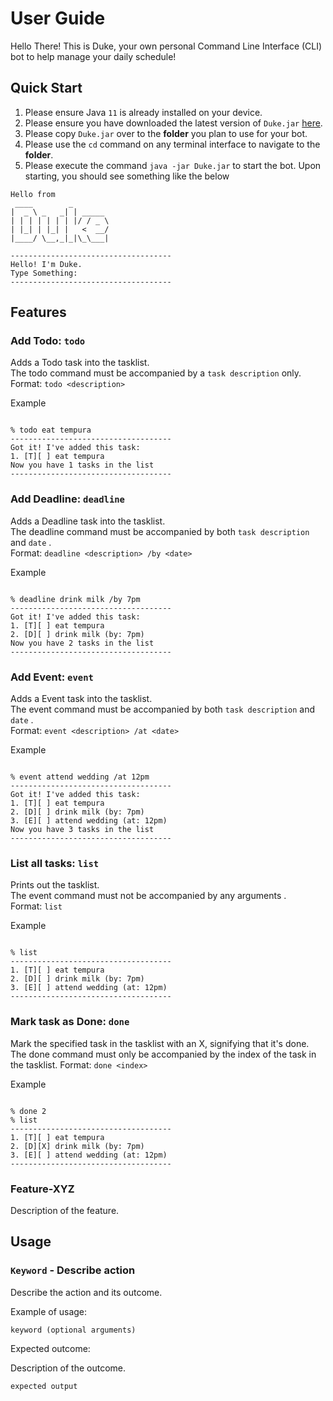 # User Guide

Hello There! This is Duke, your own personal Command Line Interface (CLI) bot to help manage your daily schedule!

## Quick Start

1. Please ensure Java ```11``` is already installed on your device.
2. Please ensure you have downloaded the latest version of ```Duke.jar``` [here](https://github.com/KaiserHuang88/ip).
3. Please copy ```Duke.jar``` over to the **folder** you plan to use for your bot.
4. Please use the ```cd``` command on any terminal interface to navigate to the **folder**.
5. Please execute the command `java -jar Duke.jar` to start the bot. Upon starting, you should see something like the below

```  
Hello from  
 ____        _        
|  _ \ _   _| | _____ 
| | | | | | | |/ / _ \
| |_| | |_| |   <  __/
|____/ \__,_|_|\_\___|  

------------------------------------  
Hello! I'm Duke.  
Type Something:  
------------------------------------  
```

## Features


### Add Todo: ```todo```
Adds a Todo task into the tasklist.  
The todo command must be accompanied by a `task description` only.  
Format: `` todo <description> ``

Example
```

% todo eat tempura  
------------------------------------  
Got it! I've added this task:   
1. [T][ ] eat tempura  
Now you have 1 tasks in the list  
------------------------------------  

```

### Add Deadline: ```deadline```
Adds a Deadline task into the tasklist.  
The deadline command must be accompanied by both `task description` and `date` .  
Format: `` deadline <description> /by <date> ``

Example
```

% deadline drink milk /by 7pm
------------------------------------  
Got it! I've added this task:   
1. [T][ ] eat tempura  
2. [D][ ] drink milk (by: 7pm)
Now you have 2 tasks in the list  
------------------------------------  

```

### Add Event: ```event```
Adds a Event task into the tasklist.  
The event command must be accompanied by both `task description` and `date` .  
Format: `` event <description> /at <date> ``

Example
```

% event attend wedding /at 12pm
------------------------------------  
Got it! I've added this task:   
1. [T][ ] eat tempura  
2. [D][ ] drink milk (by: 7pm)
3. [E][ ] attend wedding (at: 12pm)
Now you have 3 tasks in the list  
------------------------------------  

```

### List all tasks: ```list```
Prints out the tasklist.  
The event command must not be accompanied by any arguments .  
Format: `` list ``

Example
```

% list
------------------------------------  
1. [T][ ] eat tempura  
2. [D][ ] drink milk (by: 7pm)
3. [E][ ] attend wedding (at: 12pm)
------------------------------------  

```

### Mark task as Done: ```done```
Mark the specified task in the tasklist with an X, signifying that it's done.   
The done command must only be accompanied by the index of the task in the tasklist. 
Format: `` done <index> ``

Example
```

% done 2
% list
------------------------------------  
1. [T][ ] eat tempura  
2. [D][X] drink milk (by: 7pm)
3. [E][ ] attend wedding (at: 12pm)  
------------------------------------  

```


### Feature-XYZ

Description of the feature.

## Usage

### `Keyword` - Describe action

Describe the action and its outcome.

Example of usage: 

`keyword (optional arguments)`

Expected outcome:

Description of the outcome.

```
expected output
```
